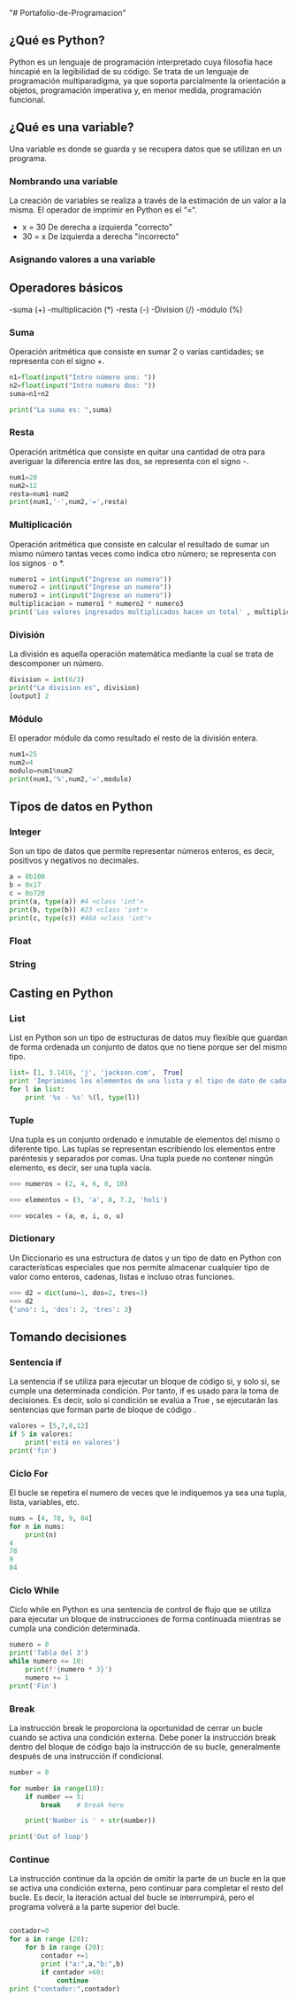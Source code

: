 "# Portafolio-de-Programacion" 
## ¿Qué es Python?
Python es un lenguaje de programación interpretado cuya filosofía hace hincapié en la legibilidad de su código. Se trata de un lenguaje de programación multiparadigma, ya que soporta parcialmente la orientación a objetos, programación imperativa y, en menor medida, programación funcional.
## ¿Qué es una variable?
Una variable es donde se guarda y se recupera datos que se utilizan en un programa.
### Nombrando una variable
La creación de variables se realiza a través de la estimación de un valor a la misma. El operador de imprimir en Python es el “=“.
- x = 30
De derecha a izquierda
"correcto"
- 30 = x
De izquierda a derecha
"incorrecto"

### Asignando valores a una variable

## Operadores básicos
-suma (+)
-multiplicación (*)
-resta (-)
-Division (/)
-módulo (%)

### Suma
Operación aritmética que consiste en sumar 2 o varias cantidades; se representa con el signo +.

```python
n1=float(input("Intro número uno: "))
n2=float(input("Intro numero dos: "))
suma=n1+n2

print("La suma es: ",suma)

```
### Resta
Operación aritmética que consiste en quitar una cantidad de otra para averiguar la diferencia entre las dos, se representa con el signo -.

```python
num1=20
num2=12
resta=num1-num2
print(num1,'-',num2,'=',resta)

```
### Multiplicación
Operación aritmética que consiste en calcular el resultado de sumar un mismo número  tantas veces como indica otro número; se representa con los signos · o *.

```python
numero1 = int(input("Ingrese un numero"))
numero2 = int(input("Ingrese un numero"))
numero3 = int(input("Ingrese un numero"))
multiplicacion = numero1 * numero2 * numero3
print('Los valores ingresados multiplicados hacen un total' , multiplicacion)

```
### División
La división es aquella operación matemática mediante la cual se trata de descomponer un número.

```python
division = int(6/3)
print("La division es", division)
[output] 2

```
### Módulo
El operador módulo da como resultado el resto de la división entera.

```python
num1=25
num2=4
modulo=num1%num2
print(num1,'%',num2,'=',modulo)

```
## Tipos de datos en Python

### Integer
Son un tipo de datos que permite representar números enteros, es decir, positivos y negativos no decimales.

```python
a = 0b100
b = 0x17
c = 0o720
print(a, type(a)) #4 <class 'int'>
print(b, type(b)) #23 <class 'int'>
print(c, type(c)) #464 <class 'int'>

```
### Float

### String

## Casting en Python

### List
List en Python son un tipo de estructuras de datos muy flexible que guardan de forma ordenada un conjunto de datos que no tiene porque ser del mismo tipo.

```python
list= [1, 3.1416, 'j', 'jackson.com',  True]
print 'Imprimimos los elementos de una lista y el tipo de dato de cada elemento'
for l in list:
    print '%s - %s' %(l, type(l))

```
### Tuple
Una tupla es un conjunto ordenado e inmutable de elementos del mismo o diferente tipo. Las tuplas se representan escribiendo los elementos entre paréntesis y separados por comas. Una tupla puede no contener ningún elemento, es decir, ser una tupla vacía.

```python
>>> numeros = (2, 4, 6, 8, 10)

```

```python
>>> elementos = (3, 'a', 8, 7.2, 'holi')

```

```python
>>> vocales = (a, e, i, o, u)

```
### Dictionary
Un Diccionario es una estructura de datos y un tipo de dato en Python con características especiales que nos permite almacenar cualquier tipo de valor como enteros, cadenas, listas e incluso otras funciones. 

```python
>>> d2 = dict(uno=1, dos=2, tres=3)
>>> d2
{'uno': 1, 'dos': 2, 'tres': 3}
```
## Tomando decisiones

### Sentencia if
La sentencia if se utiliza para ejecutar un bloque de código si, y solo si, se cumple una determinada condición. Por tanto, if es usado para la toma de decisiones. Es decir, solo si condición se evalúa a True , se ejecutarán las sentencias que forman parte de bloque de código .

```python
valores = [5,7,8,12]
if 5 in valores:
    print('está en valores')
print('fin')

```
### Ciclo For
El bucle se repetira el numero de veces que le indiquemos ya sea una tupla, lista, variables, etc.

```python
nums = [4, 78, 9, 84]
for n in nums:
    print(n)
4
78
9
84

```
### Ciclo While
Ciclo while en Python es una sentencia de control de flujo que se utiliza para ejecutar un bloque de instrucciones de forma continuada mientras se cumpla una condición determinada.

```python
numero = 0
print('Tabla del 3')
while numero <= 10:
    print(f'{numero * 3}')
    numero += 1
print('Fin')

```
### Break
La instrucción break le proporciona la oportunidad de cerrar un bucle cuando se activa una condición externa. Debe poner la instrucción break dentro del bloque de código bajo la instrucción de su bucle, generalmente después de una instrucción if condicional.

```python
number = 0

for number in range(10):
    if number == 5:
        break    # break here

    print('Number is ' + str(number))

print('Out of loop')

```
### Continue
La instrucción continue da la opción de omitir la parte de un bucle en la que se activa una condición externa, pero continuar para completar el resto del bucle. Es decir, la iteración actual del bucle se interrumpirá, pero el programa volverá a la parte superior del bucle.

```python

contador=0
for a in range (20):
    for b in range (20):
        contador +=1
        print ("a:",a,"b:",b)
        if contador >60:
            continue
print ("contador:",contador)

```
